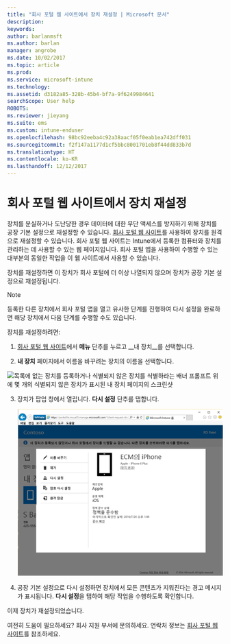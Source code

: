 ```yaml
---
title: "회사 포털 웹 사이트에서 장치 재설정 | Microsoft 문서"
description: 
keywords: 
author: barlanmsft
ms.author: barlan
manager: angrobe
ms.date: 10/02/2017
ms.topic: article
ms.prod: 
ms.service: microsoft-intune
ms.technology: 
ms.assetid: d3182a85-328b-45b4-bf7a-9f6249984641
searchScope: User help
ROBOTS: 
ms.reviewer: jieyang
ms.suite: ems
ms.custom: intune-enduser
ms.openlocfilehash: 98bc92eeba4c92a38aacf05f0eab1ea742dff031
ms.sourcegitcommit: f2f147a1177d1cf5bbc8001701eb8f44dd833b7d
ms.translationtype: HT
ms.contentlocale: ko-KR
ms.lasthandoff: 12/12/2017
---
```

# <a name="reset-your-device-from-the-company-portal-website"></a>회사 포털 웹 사이트에서 장치 재설정

장치를 분실하거나 도난당한 경우 데이터에 대한 무단 액세스를 방지하기 위해 장치를 공장 기본 설정으로 재설정할 수 있습니다. [회사 포털 웹 사이트](https://portal.manage.microsoft.com#HelpDeskDialog)를 사용하여 장치를 원격으로 재설정할 수 있습니다. 회사 포털 웹 사이트는 Intune에서 등록한 컴퓨터와 장치를 관리하는 데 사용할 수 있는 웹 페이지입니다. 회사 포털 앱을 사용하여 수행할 수 있는 대부분의 동일한 작업을 이 웹 사이트에서 사용할 수 있습니다.

장치를 재설정하면 이 장치가 회사 포털에 더 이상 나열되지 않으며 장치가 공장 기본 설정으로 재설정됩니다.

> [!Note]
> 등록한 다른 장치에서 회사 포털 앱을 열고 유사한 단계를 진행하여 다시 설정을 완료하면 해당 장치에서 다음 단계를 수행할 수도 있습니다. 

장치를 재설정하려면:

1.  [회사 포털 웹 사이트](https://portal.manage.microsoft.com#HelpDeskDialog)에서 __메뉴__ 단추를 누르고 __내 장치__를 선택합니다.

2. __내 장치__ 페이지에서 이름을 바꾸려는 장치의 이름을 선택합니다.

  ![목록에 없는 장치를 등록하거나 식별되지 않은 장치를 식별하라는 배너 프롬프트 위에 몇 개의 식별되지 않은 장치가 표시된 내 장치 페이지의 스크린샷](./media/macOS_enroll_002_tap_here_banner.png)

3.  장치가 팝업 창에서 열립니다. **다시 설정** 단추를 탭합니다.

    ![이름 바꾸기, 제거, 장치 다시 설정, 암호 다시 설정, 원격 잠금 등 회사 포털 웹 사이트에서 선택한 장치에 대한 모든 옵션 ](./media/iwp-screen-with-all-options.png)

4.  공장 기본 설정으로 다시 설정하면 장치에서 모든 콘텐츠가 지워진다는 경고 메시지가 표시됩니다. **다시 설정**을 탭하여 해당 작업을 수행하도록 확인합니다.

이제 장치가 재설정되었습니다.

여전히 도움이 필요하세요? 회사 지원 부서에 문의하세요. 연락처 정보는 [회사 포털 웹 사이트](https://portal.manage.microsoft.com#HelpDeskDialog)를 참조하세요.
